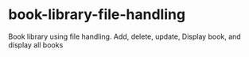# book-library-file-handling
Book library using file handling. Add, delete, update, Display book, and display all books
